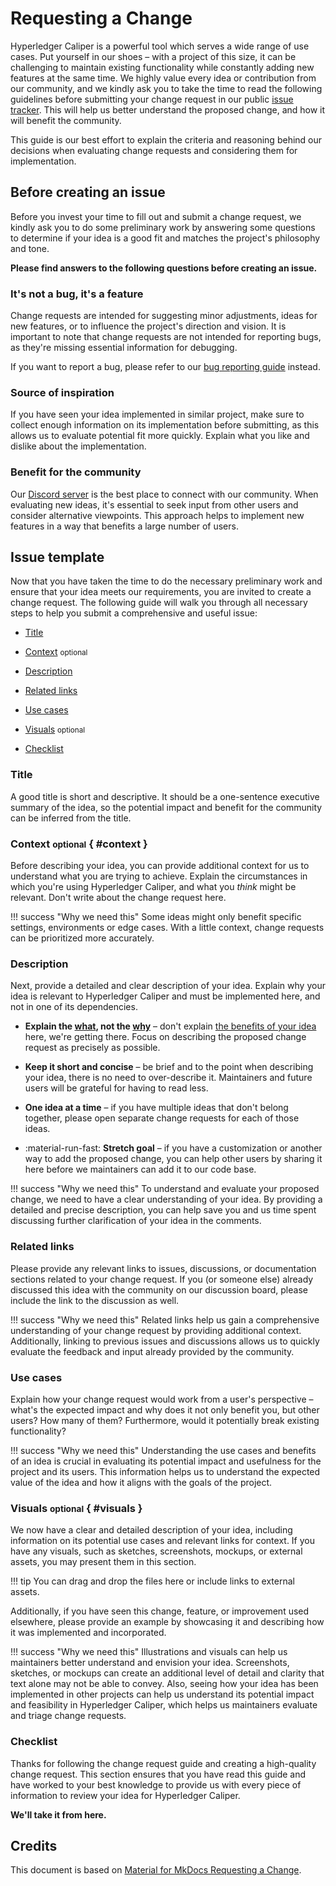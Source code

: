 # Requesting a Change

Hyperledger Caliper is a powerful tool which serves a wide range of use cases.
Put yourself in our shoes – with a project of this size, it can be challenging
to maintain existing functionality while constantly adding new features at the
same time. We highly value every idea or contribution from our community, and
we kindly ask you to take the time to read the following guidelines before 
submitting your change request in our public [issue tracker]. This will help us 
better understand the proposed change, and how it will benefit the community.

This guide is our best effort to explain the criteria and reasoning behind our
decisions when evaluating change requests and considering them for
implementation. 

  [issue tracker]: https://github.com/hyperledger/Caliper/issues

## Before creating an issue

Before you invest your time to fill out and submit a change request, we kindly
ask you to do some preliminary work by answering some questions to determine if
your idea is a good fit and matches the project's philosophy and tone.

__Please find answers to the following questions before creating an issue.__

### It's not a bug, it's a feature

Change requests are intended for suggesting minor adjustments, ideas for new
features, or to influence the project's direction and vision. It is important
to note that change requests are not intended for reporting bugs, as they're
missing essential information for debugging.

If you want to report a bug, please refer to our [bug reporting guide] instead.

  [bug reporting guide]: reporting-a-bug.md

### Source of inspiration

If you have seen your idea implemented in similar project, make sure to collect enough information on its implementation before submitting, as this allows us to evaluate potential fit more quickly. Explain what you like and dislike about the implementation.

### Benefit for the community

Our [Discord server] is the best place to connect with our community. When 
evaluating new ideas, it's essential to seek input from other users and consider 
alternative viewpoints. This approach helps to implement new features in a way
that benefits a large number of users.

  [Discord server]: https://discord.gg/hyperledger

## Issue template

Now that you have taken the time to do the necessary preliminary work and ensure 
that your idea meets our requirements, you are invited to create a change
request. The following guide will walk you through all necessary steps to help
you submit a comprehensive and useful issue:

- [Title]
- [Context] <small>optional</small>
- [Description]
- [Related links]
- [Use cases]
- [Visuals] <small>optional</small>
- [Checklist]

  [Title]: #title
  [Context]: #context
  [Description]: #description
  [Related links]: #related-links
  [Use cases]: #use-cases
  [Visuals]: #visuals
  [Checklist]: #checklist

### Title

A good title is short and descriptive. It should be a one-sentence executive
summary of the idea, so the potential impact and benefit for the community can 
be inferred from the title.

### Context <small>optional</small> { #context }

Before describing your idea, you can provide additional context for us to
understand what you are trying to achieve. Explain the circumstances
in which you're using Hyperledger Caliper, and what you _think_ might be
relevant. Don't write about the change request here.

!!! success "Why we need this"
    Some ideas might only benefit specific settings, environments or edge cases. With a little context, change requests can be prioritized more accurately.

### Description

Next, provide a detailed and clear description of your idea. Explain why your 
idea is relevant to Hyperledger Caliper and must be implemented here, and not
in one of its dependencies.

-   __Explain the <u>what</u>, not the <u>why</u>__ – don't explain
    [the benefits of your idea][Use cases] here, we're getting there.
    Focus on describing the proposed change request as precisely as possible.

-   __Keep it short and concise__ – be brief and to the point when describing 
    your idea, there is no need to over-describe it. Maintainers and future
    users will be grateful for having to read less.

-   __One idea at a time__ – if you have multiple ideas that don't belong 
together, please open separate change requests for each of those ideas.

-   :material-run-fast: __Stretch goal__ – if you have a customization or another way to add the proposed change, you can help other users by sharing it here before we maintainers can add it to our code base.

!!! success "Why we need this"
    To understand and evaluate your proposed change, we need to have a clear understanding of your idea. By providing a detailed and precise description, you can help save you and us time spent discussing further clarification of your idea in the comments.

### Related links

Please provide any relevant links to issues, discussions, or documentation 
sections related to your change request. If you (or someone else) already
discussed this idea with the community on our discussion board, please include 
the link to the discussion as well.

!!! success "Why we need this"
    Related links help us gain a comprehensive understanding of your change request by providing additional context. Additionally, linking to previous issues and discussions allows us to quickly evaluate the feedback and input already provided by the community.

### Use cases

Explain how your change request would work from a user's
perspective – what's the expected impact and why does it not only benefit you,
but other users? How many of them? Furthermore, would it potentially break
existing functionality?

!!! success "Why we need this"
    Understanding the use cases and benefits of an idea is crucial in evaluating its potential impact and usefulness for the project and its users. This information helps us to understand the expected value of the idea and how it aligns with the goals of the project.

### Visuals <small>optional</small> { #visuals }

We now have a clear and detailed description of your idea, including information 
on its potential use cases and relevant links for context. If you have any 
visuals, such as sketches, screenshots, mockups, or external assets, you may 
present them in this section.

!!! tip
    You can drag and drop the files here or include links to external assets.

Additionally, if you have seen this change, feature, or improvement used 
elsewhere, please provide an example by showcasing 
it and describing how it was implemented and incorporated.

!!! success "Why we need this"
    Illustrations and visuals can help us maintainers better understand and envision your idea. Screenshots, sketches, or mockups can create an additional level of detail and clarity that text alone may not be able to convey. Also, seeing how your idea has been implemented in other projects can help us understand its potential impact and feasibility in Hyperledger Caliper, which helps us maintainers evaluate and triage change requests.

### Checklist

Thanks for following the change request guide and creating a high-quality 
change request. This section ensures that you have read this guide and have
worked to your best knowledge to provide us with every piece of information to 
review your idea for Hyperledger Caliper.

__We'll take it from here.__

## Credits
This document is based on [Material for MkDocs Requesting a Change](https://github.com/squidfunk/mkdocs-material/blob/master/docs/contributing/requesting-a-change.md).
